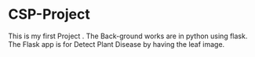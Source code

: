 # CSP-Project
This is my first Project . The Back-ground works are  in python using flask. The Flask app is for Detect Plant Disease by having the leaf image.
